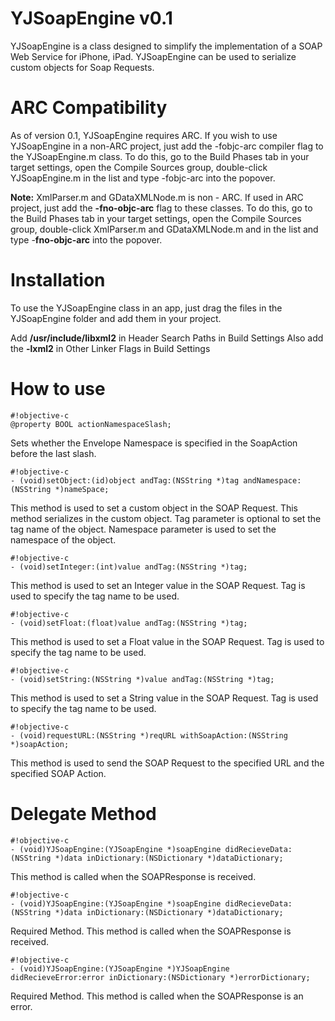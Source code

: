 # **YJSoapEngine v0.1** #

YJSoapEngine is a class designed to simplify the implementation of a SOAP Web Service for iPhone, iPad. YJSoapEngine can be used to serialize custom objects for Soap Requests.

# ARC Compatibility #

As of version 0.1, YJSoapEngine requires ARC. If you wish to use YJSoapEngine in a non-ARC project, just add the -fobjc-arc compiler flag to the YJSoapEngine.m class. To do this, go to the Build Phases tab in your target settings, open the Compile Sources group, double-click YJSoapEngine.m in the list and type -fobjc-arc into the popover.

**Note:** XmlParser.m and GDataXMLNode.m is non - ARC. If used in ARC project, just add the **-fno-objc-arc** flag to these classes. To do this, go to the Build Phases tab in your target settings, open the Compile Sources group, double-click XmlParser.m and GDataXMLNode.m and  in the list and type -**fno-objc-arc** into the popover.

# Installation #

To use the YJSoapEngine class in an app, just drag the files in the YJSoapEngine folder and add them in your project.

Add **/usr/include/libxml2** in Header Search Paths in Build Settings
Also add the **-lxml2** in Other Linker Flags in Build Settings
# How to use #

```
#!objective-c
@property BOOL actionNamespaceSlash;

```
Sets whether the Envelope Namespace is specified in the SoapAction before the last slash.

```
#!objective-c
- (void)setObject:(id)object andTag:(NSString *)tag andNamespace:(NSString *)nameSpace;

```
This method is used to set a custom object in the SOAP Request. This method serializes in the custom object. Tag parameter is optional to set the tag name of the object. Namespace parameter is used to set the namespace of the object.

```
#!objective-c
- (void)setInteger:(int)value andTag:(NSString *)tag;

```

This method is used to set an Integer value in the SOAP Request. Tag is used to specify the tag name to be used.

```
#!objective-c
- (void)setFloat:(float)value andTag:(NSString *)tag;

```

This method is used to set a Float value in the SOAP Request. Tag is used to specify the tag name to be used.

```
#!objective-c
- (void)setString:(NSString *)value andTag:(NSString *)tag;
```

This method is used to set a String value in the SOAP Request. Tag is used to specify the tag name to be used.

```
#!objective-c
- (void)requestURL:(NSString *)reqURL withSoapAction:(NSString *)soapAction;
```

This method is used to send the SOAP Request to the specified URL and the specified SOAP Action.

# Delegate Method #

```
#!objective-c
- (void)YJSoapEngine:(YJSoapEngine *)soapEngine didRecieveData:(NSString *)data inDictionary:(NSDictionary *)dataDictionary;
```
This method is called when the SOAPResponse is received.

```
#!objective-c
- (void)YJSoapEngine:(YJSoapEngine *)soapEngine didRecieveData:(NSString *)data inDictionary:(NSDictionary *)dataDictionary;
```
Required Method. This method is called when the SOAPResponse is received.

```
#!objective-c
- (void)YJSoapEngine:(YJSoapEngine *)YJSoapEngine didRecieveError:error inDictionary:(NSDictionary *)errorDictionary;
```
Required Method. This method is called when the SOAPResponse is an error.